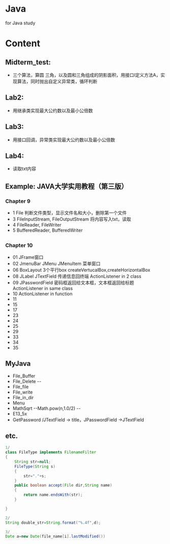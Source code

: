 # Java
for Java study

# Content

## Midterm_test:  
 *  三个算法，算圆 三角，以及圆和三角组成的阴影面积，用接口I定义方法A，实现算法，同时抛出自定义异常类，循环判断

## Lab2: 
 * 用继承类实现最大公约数以及最小公倍数

## Lab3: 
 * 用接口回调，异常类实现最大公约数以及最小公倍数  

## Lab4:
 * 读取txt内容   

## Example: JAVA大学实用教程（第三版） 
###  Chapter 9
  * 1  File 判断文件类型，显示文件名和大小，删除第一个文件
  * 3  FileInputStream, FileOutputStream  将内容写入txt，读取
  * 4  FileReader, FileWriter 
  * 5  BufferedReader, BufferedWriter  
    

##
### Chapter 10
  * 01  JFrame窗口
  * 02  JmenuBar JMenu JMenuItem 菜单窗口
  * 06  BoxLayout 3个平行box createVertucalBox,createHorizontalBox
  * 08  JLabel JTextField 传递信息回终端 ActionListener in 2 class
  * 09  JPasswordField 密码框返回给文本框，文本框返回给标题 ActionListener in same class
  * 10  ActionListener in function
  * 11
  * 15
  * 17 
  * 23
  * 24
  * 25
  * 29
  * 33
  * 34
  * 35

## MyJava
* File_Buffer 
* File_Delete  --
* File_file
* File_write
* File_in_dir  
* Menu
* MathSqrt   --Math.pow(n,1.0/2) -- 
* E13_5x
* GetPassword /JTextField -> title，JPasswordField ->JTextField

## etc. 
``` java
1/
class FileType implements FilenameFilter
{
    String str=null;
    FileType(String s)
    {
        str="."+s;
    }
    public boolean accept(File dir,String name)
    {
        return name.endsWith(str);
    }

}

2/
String double_str=String.format("%.4f",d);

3/
Date a=new Date(file_name[i].lastModified())
```
